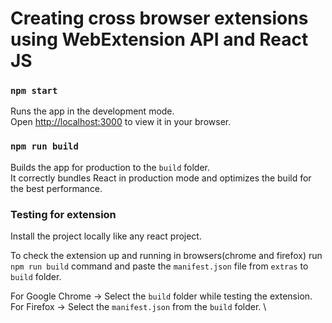 # Creating cross browser extensions using WebExtension API and React JS

### `npm start`

Runs the app in the development mode.\
Open [http://localhost:3000](http://localhost:3000) to view it in your browser.


### `npm run build`

Builds the app for production to the `build` folder.\
It correctly bundles React in production mode and optimizes the build for the best performance.

### Testing for extension

Install the project locally like any react project.

To check the extension up and running in browsers(chrome and firefox) run `npm run build` command and paste the
`manifest.json` file from `extras` to `build` folder.

For Google Chrome -> Select the `build` folder while testing the extension. \
For Firefox -> Select the `manifest.json` from the `build` folder. \


